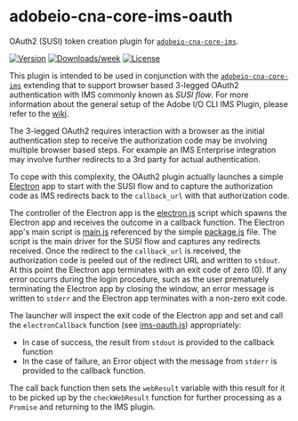adobeio-cna-core-ims-oauth
==========================

OAuth2 (SUSI) token creation plugin for [`adobeio-cna-core-ims`](https://github.com/adobe/adobeio-cna-core-ims).

[![Version](https://img.shields.io/npm/v/adobeio-cna-core-ims-oauth.svg)](https://npmjs.org/package/adobeio-cna-core-ims-oauth)
[![Downloads/week](https://img.shields.io/npm/dw/adobeio-cna-core-ims-oauth.svg)](https://npmjs.org/package/adobeio-cna-core-ims-oauth)
[![License](https://img.shields.io/npm/l/adobeio-cna-core-ims-oauth.svg)](https://github.com/adobe/adobeio-cna-core-ims-oauth/blob/master/package.json)

This plugin is intended to be used in conjunction with the [`adobeio-cna-core-ims`](https://github.com/adobe/adobeio-cna-core-ims) extending that to support browser based 3-legged OAuth2 authentication with IMS commonly known as _SUSI flow_. For more information about the general setup of the Adobe I/O CLI IMS Plugin, please refer to the [wiki](https://github.com/adobe/adobeio-cna-core-ims/wiki).

The 3-legged OAuth2 requires interaction with a browser as the initial authentication step to receive the authorization code may be involving multiple browser based steps. For example an IMS Enterprise integration may involve further redirects to a 3rd party for actual authentication.

To cope with this complexity, the OAuth2 plugin actually launches a simple [Electron](https://electronjs.org) app to start with the SUSI flow and to capture the authorization code as IMS redirects back to the `callback_url` with that authorization code.

The controller of the Electron app is the [electron.js](src/electron.js) script which spawns the Electron app and receives the outcome in a callback function. The Electron app's main script is [main.js](lib/main.js) referenced by the simple [package.js](lib/package.json) file. The script is the main driver for the SUSI flow and captures any redirects received. Once the redirect to the `callback_url` is received, the authorization code is peeled out of the redirect URL and written to `stdout`. At this point the Electron app terminates with an exit code of zero (0). If any error occurrs during the login procedure, such as the user prematurely terminating the Electron app by closing the window, an error message is written to `stderr` and the Electron app terminates with a non-zero exit code.

The launcher will inspect the exit code of the Electron app and set and call the `electronCallback` function (see [ims-oauth.js](src/ims-oauth.js)) appropriately:

* In case of success, the result from `stdout` is provided to the callback function
* In the case of failure, an Error object with the message from `stderr` is provided to the callback function.

The call back function then sets the `webResult` variable with this result for it to be picked up by the `checkWebResult` function for further processing as a `Promise` and returning to the IMS plugin.
